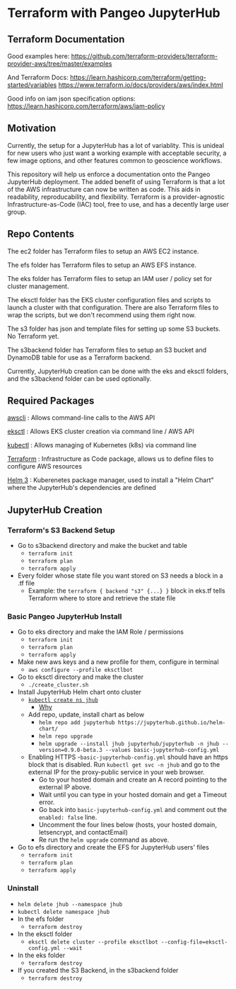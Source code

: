 # Terraform with Pangeo JupyterHub

## Terraform Documentation

Good examples here:
https://github.com/terraform-providers/terraform-provider-aws/tree/master/examples 

And Terraform Docs:
https://learn.hashicorp.com/terraform/getting-started/variables
https://www.terraform.io/docs/providers/aws/index.html

Good info on iam json specification options:
https://learn.hashicorp.com/terraform/aws/iam-policy

## Motivation

Currently, the setup for a JupyterHub has a lot of variablity. This is unideal for new users who just want a working example with acceptable security, a few image options, and other features common to geoscience workflows.

This repository will help us enforce a documentation onto the Pangeo JupyterHub deployment. The added benefit of using Terraform is that a lot of the AWS infrastructure can now be written as code. This aids in readability, reproducability, and flexibility. Terraform is a provider-agnostic Infrastructure-as-Code (IAC) tool, free to use, and has a decently large user group.

## Repo Contents

The ec2 folder has Terraform files to setup an AWS EC2 instance.

The efs folder has Terraform files to setup an AWS EFS instance.

The eks folder has Terraform files to setup an IAM user / policy set for cluster management.

The eksctl folder has the EKS cluster configuration files and scripts to launch a cluster with that configuration. There are also Terraform files to wrap the scripts, but we don't recommend using them right now.

The s3 folder has json and template files for setting up some S3 buckets. No Terraform yet.

The s3backend folder has Terraform files to setup an S3 bucket and DynamoDB table for use as a Terraform backend.

Currently, JupyterHub creation can be done with the eks and eksctl folders, and the s3backend folder can be used optionally.

## Required Packages


[awscli](https://docs.aws.amazon.com/cli/latest/userguide/install-cliv1.html)
: Allows command-line calls to the AWS API

[eksctl](https://eksctl.io/introduction/installation/)
: Allows EKS cluster creation via command line / AWS API

[kubectl](https://kubernetes.io/docs/tasks/tools/install-kubectl/)
: Allows managing of Kubernetes (k8s) via command line

[Terraform](https://learn.hashicorp.com/terraform/getting-started/install)
: Infrastructure as Code package, allows us to define files to configure AWS resources

[Helm 3](https://github.com/helm/helm#install)
: Kuberenetes package manager, used to install a "Helm Chart" where the JupyterHub's dependencies are defined

## JupyterHub Creation

### Terraform's S3 Backend Setup

- Go to s3backend directory and make the bucket and table
  - `terraform init`
  - `terraform plan`
  - `terraform apply`
- Every folder whose state file you want stored on S3 needs a block in a .tf file
  - Example: the `terraform { backend "s3" {...} }` block in eks.tf tells Terraform where to store and retrieve the state file

### Basic Pangeo JupyterHub Install

- Go to eks directory and make the IAM Role / permissions
  - `terraform init`
  - `terraform plan`
  - `terraform apply`
- Make new aws keys and a new profile for them, configure in terminal
  - `aws configure --profile eksctlbot`
- Go to eksctl directory and make the cluster
  - `./create_cluster.sh`
- Install JupyterHub Helm chart onto cluster
  - [`kubectl create ns jhub`](https://github.com/helm/helm/issues/5753#issue-445472415)
    - [Why](https://github.com/helm/helm/issues/5753#issuecomment-502163585)
  - Add repo, update, install chart as below
    - `helm repo add jupyterhub https://jupyterhub.github.io/helm-chart/`
    - `helm repo upgrade`
    - `helm upgrade --install jhub jupyterhub/jupyterhub -n jhub --version=0.9.0-beta.3 --values basic-jupyterhub-config.yml`
  - Enabling HTTPS
    -`basic-jupyterhub-config.yml` should have an https block that is disabled. Run `kubectl get svc -n jhub` and go to the external IP for the proxy-public service in your web browser.
    - Go to your hosted domain and create an A record pointing to the external IP above.
    - Wait until you can type in your hosted domain and get a Timeout error.
    - Go back into `basic-jupyterhub-config.yml` and comment out the `enabled: false` line.
    - Uncomment the four lines below (hosts, your hosted domain, letsencrypt, and contactEmail)
    - Re run the `helm upgrade` command as above.
- Go to efs directory and create the EFS for JupyterHub users' files
  - `terraform init`
  - `terraform plan`
  - `terraform apply`

### Uninstall

- `helm delete jhub --namespace jhub`
- `kubectl delete namespace jhub`
- In the efs folder
  - `terraform destroy`
- In the eksctl folder
  - `eksctl delete cluster --profile eksctlbot --config-file=eksctl-config.yml --wait`
- In the eks folder
  - `terraform destroy`
- If you created the S3 Backend, in the s3backend folder
  - `terraform destroy`
